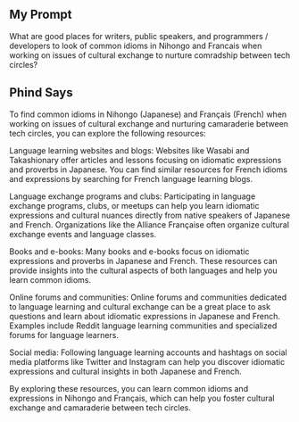 ## My Prompt
What are good places for writers, public speakers, and programmers / developers to look of common idioms in Nihongo and Francais when working on issues of cultural exchange to nurture comradship between tech circles?

## Phind Says
To find common idioms in Nihongo (Japanese) and Français (French) when working on issues of cultural exchange and nurturing camaraderie between tech circles, you can explore the following resources:

Language learning websites and blogs: Websites like Wasabi and Takashionary offer articles and lessons focusing on idiomatic expressions and proverbs in Japanese. You can find similar resources for French idioms and expressions by searching for French language learning blogs.

Language exchange programs and clubs: Participating in language exchange programs, clubs, or meetups can help you learn idiomatic expressions and cultural nuances directly from native speakers of Japanese and French. Organizations like the Alliance Française often organize cultural exchange events and language classes.

Books and e-books: Many books and e-books focus on idiomatic expressions and proverbs in Japanese and French. These resources can provide insights into the cultural aspects of both languages and help you learn common idioms.

Online forums and communities: Online forums and communities dedicated to language learning and cultural exchange can be a great place to ask questions and learn about idiomatic expressions in Japanese and French. Examples include Reddit language learning communities and specialized forums for language learners.

Social media: Following language learning accounts and hashtags on social media platforms like Twitter and Instagram can help you discover idiomatic expressions and cultural insights in both Japanese and French.

By exploring these resources, you can learn common idioms and expressions in Nihongo and Français, which can help you foster cultural exchange and camaraderie between tech circles.
